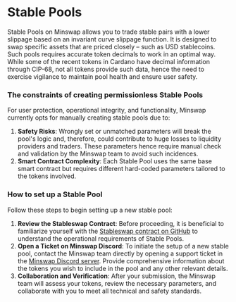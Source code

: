 # Stable Pools

Stable Pools on Minswap allows you to trade stable pairs with a lower slippage based on an invariant curve slippage function. It is designed to swap specific assets that are priced closely – such as USD stablecoins. Such pools requires accurate token decimals to work in an optimal way. While some of the recent tokens in Cardano have decimal information through CIP-68, not all tokens provide such data, hence the need to exercise vigilance to maintain pool health and ensure user safety.

### The constraints of creating permissionless Stable Pools

For user protection, operational integrity, and functionality, Minswap currently opts for manually creating stable pools due to:

1. **Safety Risks**: Wrongly set or unmatched parameters will break the pool's logic and, therefore, could contribute to huge losses to liquidity providers and traders. These parameters hence require manual check and validation by the Minswap team to avoid such incidences.
2. **Smart Contract Complexity**: Each Stable Pool uses the same base smart contract but requires different hard-coded parameters tailored to the tokens involved.

### How to set up a Stable Pool

Follow these steps to begin setting up a new stable pool:

1. **Review the Stableswap Contract**: Before proceeding, it is beneficial to familiarize yourself with the [Stableswap contract on GitHub](https://github.com/minswap/minswap-stableswap) to understand the operational requirements of Stable Pools.
2. **Open a Ticket on Minswap Discord**: To initiate the setup of a new stable pool, contact the Minswap team directly by opening a support ticket in the [Minswap Discord server](https://discord.gg/minswap). Provide comprehensive information about the tokens you wish to include in the pool and any other relevant details.
3. **Collaboration and Verification**: After your submission, the Minswap team will assess your tokens, review the necessary parameters, and collaborate with you to meet all technical and safety standards.

